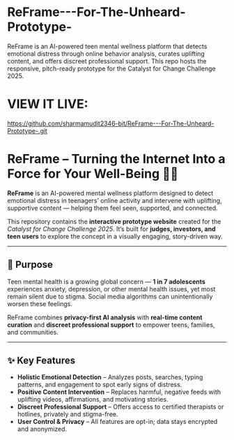 # ReFrame---For-The-Unheard-Prototype-
ReFrame is an AI-powered teen mental wellness platform that detects emotional distress through online behavior analysis, curates uplifting content, and offers discreet professional support. This repo hosts the responsive, pitch-ready prototype for the Catalyst for Change Challenge 2025.

# VIEW IT LIVE:
https://github.com/sharmamudit2346-bit/ReFrame---For-The-Unheard-Prototype-.git

# ReFrame – Turning the Internet Into a Force for Your Well-Being 🌱💬

**ReFrame** is an AI-powered mental wellness platform designed to detect emotional distress in teenagers’ online activity and intervene with uplifting, supportive content — helping them feel seen, supported, and connected.  

This repository contains the **interactive prototype website** created for the *Catalyst for Change Challenge 2025*. It’s built for **judges, investors, and teen users** to explore the concept in a visually engaging, story-driven way.

---

## 🚀 Purpose
Teen mental health is a growing global concern — **1 in 7 adolescents** experiences anxiety, depression, or other mental health issues, yet most remain silent due to stigma. Social media algorithms can unintentionally worsen these feelings.

ReFrame combines **privacy-first AI analysis** with **real-time content curation** and **discreet professional support** to empower teens, families, and communities.

---

## ✨ Key Features
- **Holistic Emotional Detection** – Analyzes posts, searches, typing patterns, and engagement to spot early signs of distress.
- **Positive Content Intervention** – Replaces harmful, negative feeds with uplifting videos, affirmations, and motivating stories.
- **Discreet Professional Support** – Offers access to certified therapists or hotlines, privately and stigma-free.
- **User Control & Privacy** – All features are opt-in; data stays encrypted and anonymized.
